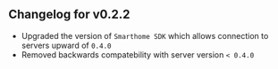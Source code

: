 ## Changelog for v0.2.2

- Upgraded the version of `Smarthome SDK` which allows connection to servers
  upward of `0.4.0`
- Removed backwards compatebility with server version `< 0.4.0`
